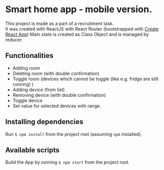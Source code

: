 # Smart home app - mobile version. 

This project is made as a part of a recruitment task.  
It was created with ReactJS with React Router (bootstrapped with [Create React App](https://github.com/facebook/create-react-app))
Main state is created as Class Object and is managed by reducer.

## Functionalities

- Adding room 
- Deleting room (with double confirmation)
- Toggle room (devices which cannot be toggle (like e.g. fridge are still running) )
- Adding device (from list)
- Removing device (with double confirmation)
- Toggle device
- Set value for selected devices with range. 

## Installing dependencies

Run `$ npm install` from the project root (assuming `npm` installed).

## Available scripts

Build the App by running `$ npm start` from the project root.
